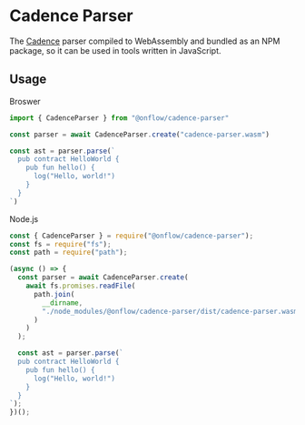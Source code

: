 # Cadence Parser

The [Cadence](https://github.com/onflow/cadence) parser compiled to WebAssembly and bundled as an NPM package,
so it can be used in tools written in JavaScript.

## Usage

Broswer

```js
import { CadenceParser } from "@onflow/cadence-parser"

const parser = await CadenceParser.create("cadence-parser.wasm")

const ast = parser.parse(`
  pub contract HelloWorld {
    pub fun hello() {
      log("Hello, world!")
    }
  }
`)
```

Node.js

```js
const { CadenceParser } = require("@onflow/cadence-parser");
const fs = require("fs");
const path = require("path");

(async () => {
  const parser = await CadenceParser.create(
    await fs.promises.readFile(
      path.join(
        __dirname,
        "./node_modules/@onflow/cadence-parser/dist/cadence-parser.wasm"
      )
    )
  );

  const ast = parser.parse(`
  pub contract HelloWorld {
    pub fun hello() {
      log("Hello, world!")
    }
  }
`);
})();
```
